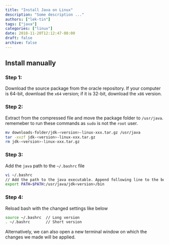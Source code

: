 ```yaml
---
title: "Install Java on Linux"
description: "Some description ..."
authors: ["lek-tin"]
tags: ["java"]
categories: ["linux"]
date: 2018-11-20T12:12:47-08:00
draft: false
archive: false
---
```

## Install manually

### Step 1:
Download the source package from the oracle repository.
If your computer is 64-bit, download the `x64` version; if it is 32-bit, download the `x86` version.


### Step 2:
Extract from the compressed file and move the package folder to `/usr/java`. rememeber to run these commands as `sudo` is not the `root` user.
```bash
mv downloads-folder/jdk-<version>-linux-xxx.tar.gz /usr/java
tar -xvzf jdk-<version>-linux-xxx.tar.gz
rm jdk-<version>-linux-xxx.tar.gz
```

### Step 3:
Add the `java` path to the `~/.bashrc` file
```bash
vi ~/.bashrc
// Add the path to the java executable. Append following line to the bottom of the file
export PATH=$PATH:/usr/java/jdk<version>/bin
```

### Step 4:
Reload bash with the changed settings like below
```bash
source ~/.bashrc  // Long version
. ~/.bashrc       // Short version
```
Alternatively, we can also open a new terminal window on which the changes we made will be applied.